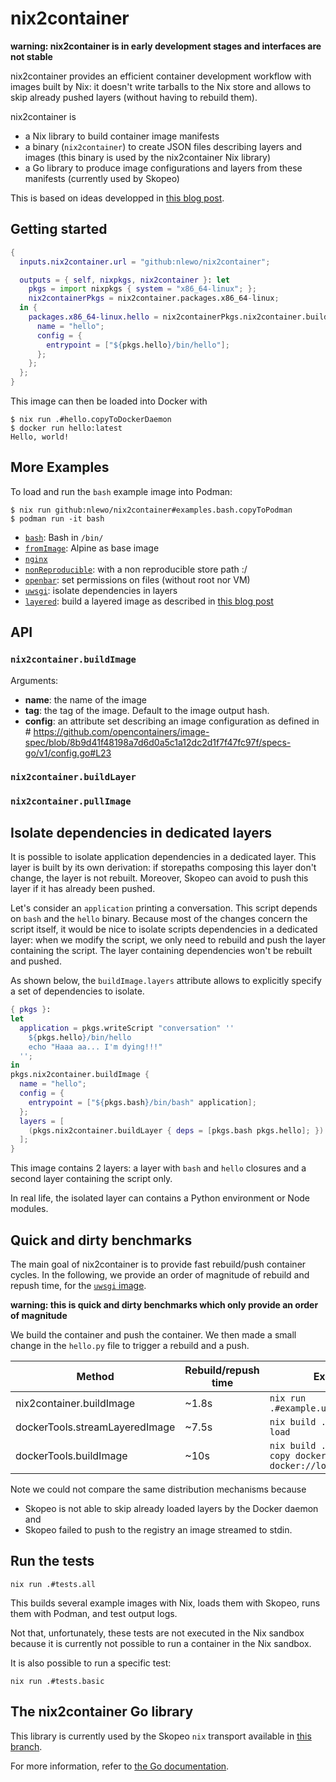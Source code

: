 # nix2container

**warning: nix2container is in early development stages and interfaces are not stable**

nix2container provides an efficient container development workflow
with images built by Nix: it doesn't write tarballs to the Nix
store and allows to skip already pushed layers (without having to rebuild
them).

nix2container is
- a Nix library to build container image manifests
- a binary (`nix2container`) to create JSON files describing layers and images (this
  binary is used by the nix2container Nix library)
- a Go library to produce image configurations and layers from these
  manifests (currently used by Skopeo)

This is based on ideas developped in [this blog
post](https://lewo.abesis.fr/posts/nix-build-container-image/).


## Getting started

```nix
{
  inputs.nix2container.url = "github:nlewo/nix2container";

  outputs = { self, nixpkgs, nix2container }: let
    pkgs = import nixpkgs { system = "x86_64-linux"; };
    nix2containerPkgs = nix2container.packages.x86_64-linux;
  in {
    packages.x86_64-linux.hello = nix2containerPkgs.nix2container.buildImage {
      name = "hello";
      config = {
        entrypoint = ["${pkgs.hello}/bin/hello"];
      };
    };
  };
}
```

This image can then be loaded into Docker with

```
$ nix run .#hello.copyToDockerDaemon
$ docker run hello:latest
Hello, world!
```


## More Examples

To load and run the `bash` example image into Podman:

```
$ nix run github:nlewo/nix2container#examples.bash.copyToPodman
$ podman run -it bash
```

- [`bash`](./examples/bash.nix): Bash in `/bin/`
- [`fromImage`](./examples/from-image.nix): Alpine as base image
- [`nginx`](./examples/nginx.nix)
- [`nonReproducible`](./examples/non-reproducible.nix): with a non reproducible store path :/
- [`openbar`](./examples/openbar.nix): set permissions on files (without root nor VM)
- [`uwsgi`](./examples/uwsgi/default.nix): isolate dependencies in layers
- [`layered`](./examples/layered.nix): build a layered image as described in [this blog post](https://grahamc.com/blog/nix-and-layered-docker-images)


## API

### `nix2container.buildImage`

Arguments:

- **name**: the name of the image
- **tag**: the tag of the image. Default to the image output hash.
- **config**: an attribute set describing an image configuration as
    defined in #
    https://github.com/opencontainers/image-spec/blob/8b9d41f48198a7d6d0a5c1a12dc2d1f7f47fc97f/specs-go/v1/config.go#L23


### `nix2container.buildLayer`

### `nix2container.pullImage`

## Isolate dependencies in dedicated layers

It is possible to isolate application dependencies in a dedicated
layer. This layer is built by its own derivation: if storepaths
composing this layer don't change, the layer is not rebuilt. Moreover,
Skopeo can avoid to push this layer if it has already been pushed.

Let's consider an `application` printing a conversation. This script
depends on `bash` and the `hello` binary. Because most of the changes
concern the script itself, it would be nice to isolate scripts
dependencies in a dedicated layer: when we modify the script, we only
need to rebuild and push the layer containing the script. The layer
containing dependencies won't be rebuilt and pushed.

As shown below, the `buildImage.layers` attribute allows to
explicitly specify a set of dependencies to isolate.

```nix
{ pkgs }:
let
  application = pkgs.writeScript "conversation" ''
    ${pkgs.hello}/bin/hello 
    echo "Haaa aa... I'm dying!!!"
  '';
in
pkgs.nix2container.buildImage {
  name = "hello";
  config = {
    entrypoint = ["${pkgs.bash}/bin/bash" application];
  };
  layers = [
    (pkgs.nix2container.buildLayer { deps = [pkgs.bash pkgs.hello]; })
  ];
}
```

This image contains 2 layers: a layer with `bash` and `hello` closures
and a second layer containing the script only.

In real life, the isolated layer can contains a Python environment or
Node modules.


## Quick and dirty benchmarks

The main goal of nix2container is to provide fast rebuild/push
container cycles. In the following, we provide an order of magnitude
of rebuild and repush time, for the [`uwsgi` image](https://github.com/nlewo/nix2container/blob/c6a8d82f1cdd80fabb76e7c1459471e1ea95a080/examples/uwsgi/default.nix).

**warning: this is quick and dirty benchmarks which only provide an order of magnitude**

We build the container and push the container. We then made a small
change in the `hello.py` file to trigger a rebuild and a push.

Method | Rebuild/repush time | Executed command
---|---|---
nix2container.buildImage | ~1.8s | `nix run .#example.uwsgi.copyToRegistry`
dockerTools.streamLayeredImage | ~7.5s | `nix build .#example.uwsgi \| docker load`
dockerTools.buildImage | ~10s | `nix build .#example.uwsgi; skopeo copy docker-archive://./result docker://localhost:5000/uwsgi:latest`

Note we could not compare the same distribution mechanisms because
- Skopeo is not able to skip already loaded layers by the Docker daemon and
- Skopeo failed to push to the registry an image streamed to stdin.

## Run the tests

```
nix run .#tests.all
```

This builds several example images with Nix, loads them with Skopeo,
runs them with Podman, and test output logs.

Not that, unfortunately, these tests are not executed in the Nix
sandbox because it is currently not possible to run a container in the
Nix sandbox.

It is also possible to run a specific test:

```
nix run .#tests.basic
```

## The nix2container Go library

This library is currently used by the Skopeo `nix` transport available
in [this branch](https://github.com/nlewo/image/tree/nix).

For more information, refer to [the Go
documentation](https://pkg.go.dev/github.com/nlewo/nix2container).
